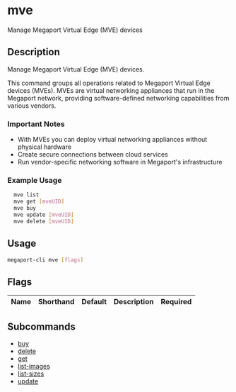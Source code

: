 # mve

Manage Megaport Virtual Edge (MVE) devices

## Description

Manage Megaport Virtual Edge (MVE) devices.

This command groups all operations related to Megaport Virtual Edge devices (MVEs). MVEs are virtual networking appliances that run in the Megaport network, providing software-defined networking capabilities from various vendors.

### Important Notes
  - With MVEs you can deploy virtual networking appliances without physical hardware
  - Create secure connections between cloud services
  - Run vendor-specific networking software in Megaport's infrastructure

### Example Usage

```sh
  mve list
  mve get [mveUID]
  mve buy
  mve update [mveUID]
  mve delete [mveUID]
```


## Usage

```sh
megaport-cli mve [flags]
```







## Flags

| Name | Shorthand | Default | Description | Required |
|------|-----------|---------|-------------|----------|


## Subcommands

* [buy](megaport-cli_mve_buy.md)
* [delete](megaport-cli_mve_delete.md)
* [get](megaport-cli_mve_get.md)
* [list-images](megaport-cli_mve_list-images.md)
* [list-sizes](megaport-cli_mve_list-sizes.md)
* [update](megaport-cli_mve_update.md)

